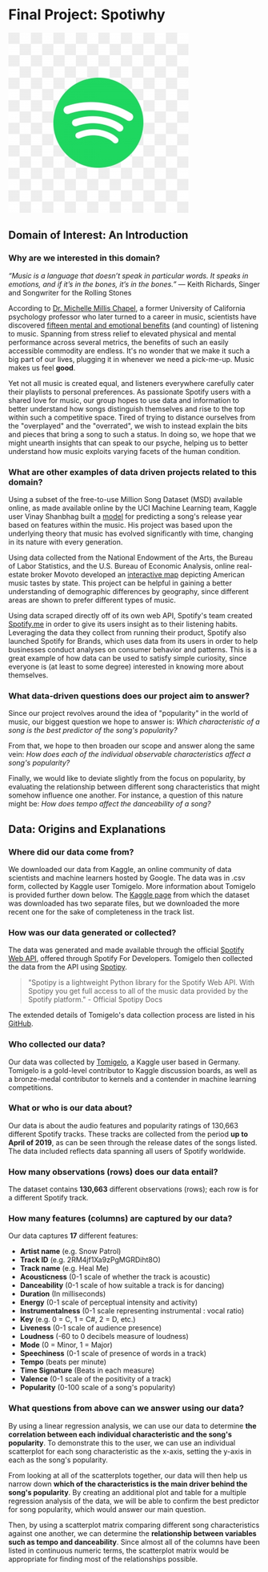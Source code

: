 # Final Project: Spotiwhy

![Spotify logo](./imgs/spotify_icon.jpg)

## Domain of Interest: An Introduction

### Why are we interested in this domain?

_“Music is a language that doesn’t speak in particular words. It speaks in emotions, and if it’s in the bones, it’s in the bones.”_
― Keith Richards, Singer and Songwriter for the Rolling Stones

According to [Dr. Michelle Millis Chapel](https://michellechappel.com/), a former University of California psychology professor who later turned to a career in music, scientists have discovered [fifteen mental and emotional benefits](https://www.lifehack.org/317747/scientists-find-15-amazing-benefits-listening-music) (and counting) of listening to music. Spanning from stress relief to elevated physical and mental performance across several metrics, the benefits of such an easily accessible commodity are endless. It's no wonder that we make it such a big part of our lives, plugging it in whenever we need a pick-me-up. Music makes us feel **good**.

Yet not all music is created equal, and listeners everywhere carefully cater their playlists to personal preferences. As passionate Spotify users with a shared love for music, our group hopes to use data and information to better understand how songs distinguish themselves and rise to the top within such a competitive space. Tired of trying to distance ourselves from the "overplayed" and the "overrated", we wish to instead explain the bits and pieces that bring a song to such a status. In doing so, we hope that we might unearth insights that can speak to our psyche, helping us to better understand how music exploits varying facets of the human condition.

### What are other examples of data driven projects related to this domain?

Using a subset of the free-to-use Million Song Dataset (MSD) available online, as made available online by the UCI Machine Learning team, Kaggle user Vinay Shanbhag built a [model](https://www.kaggle.com/vinayshanbhag/predict-release-timeframe-from-audio-features) for predicting a song's release year based on features within the music. His project was based upon the underlying theory that music has evolved significantly with time, changing in its nature with every generation.

Using data collected from the National Endowment of the Arts, the Bureau of Labor Statistics, and the U.S. Bureau of Economic Analysis, online real-estate broker Movoto developed an [interactive map](https://www.spin.com/2014/04/interactive-all-american-music-map-by-genre/) depicting American music tastes by state. This project can be helpful in gaining a better understanding of demographic differences by geography, since different areas are shown to prefer different types of music.

Using data scraped directly off of its own web API, Spotify's team created [Spotify.me](spotify.me) in order to give its users insight as to their listening habits. Leveraging the data they collect from running their product, Spotify also launched Spotify for Brands, which uses data from its users in order to help businesses conduct analyses on consumer behavior and patterns. This is a great example of how data can be used to satisfy simple curiosity, since everyone is (at least to some degree) interested in knowing more about themselves.

### What data-driven questions does our project aim to answer?

Since our project revolves around the idea of "popularity" in the world of music, our biggest question we hope to answer is: _Which characteristic of a song is the best predictor of the song's popularity?_

From that, we hope to then broaden our scope and answer along the same vein: _How does each of the individual observable characteristics affect a song's popularity?_

Finally, we would like to deviate slightly from the focus on popularity, by evaluating the relationship between different song characteristics that might somehow influence one another. For instance, a question of this nature might be: _How does tempo affect the danceability of a song?_

## Data: Origins and Explanations

### Where did our data come from?

We downloaded our data from Kaggle, an online community of data scientists and machine learners hosted by Google. The data was in .csv form, collected by Kaggle user Tomigelo. More information about Tomigelo is provided further down below. The [Kaggle page](https://www.kaggle.com/tomigelo/spotify-audio-features#SpotifyAudioFeaturesApril2019.csv) from which the dataset was downloaded has two separate files, but we downloaded the more recent one for the sake of completeness in the track list.

### How was our data generated or collected?

The data was generated and made available through the official [Spotify Web API](https://developer.spotify.com/documentation/web-api/), offered through Spotify For Developers. Tomigelo then collected the data from the API using [Spotipy](https://spotipy.readthedocs.io/en/latest/).

>"Spotipy is a lightweight Python library for the Spotify Web API. With Spotipy you get full access to all of the music data provided by the Spotify platform."  - Official Spotipy Docs

The extended details of Tomigelo's data collection process are listed in his [GitHub](https://github.com/tgel0/spotify-data/blob/master/notebooks/SpotifyDataRetrieval.ipynb).

### Who collected our data?

Our data was collected by [Tomigelo](https://www.kaggle.com/tomigelo), a Kaggle user based in Germany. Tomigelo is a gold-level contributor to Kaggle discussion boards, as well as a bronze-medal contributor to kernels and a contender in machine learning competitions.

### What or who is our data about?

Our data is about the audio features and popularity ratings of 130,663 different Spotify tracks. These tracks are collected from the period **up to April of 2019**, as can be seen through the release dates of the songs listed. The data included reflects data spanning all users of Spotify worldwide.

### How many observations (rows) does our data entail?

The dataset contains **130,663** different observations (rows); each row is for a different Spotify track.

### How many features (columns) are captured by our data?

Our data captures **17** different features:
- **Artist name** (e.g. Snow Patrol)
- **Track ID** (e.g. 2RM4jf1Xa9zPgMGRDiht8O)
- **Track name** (e.g. Heal Me)
- **Acousticness** (0-1 scale of whether the track is acoustic)
- **Danceability** (0-1 scale of how suitable a track is for dancing)
- **Duration** (In milliseconds)
- **Energy** (0-1 scale of perceptual intensity and activity)
- **Instrumentalness** (0-1 scale representing instrumental : vocal ratio)
- **Key** (e.g. 0 = C, 1 = C#, 2 = D, etc.)
- **Liveness** (0-1 scale of audience presence)
- **Loudness** (-60 to 0 decibels measure of loudness)
- **Mode** (0 = Minor, 1 = Major)
- **Speechiness** (0-1 scale of presence of words in a track)
- **Tempo** (beats per minute)
- **Time Signature** (Beats in each measure)
- **Valence** (0-1 scale of the positivity of a track)
- **Popularity** (0-100 scale of a song's popularity)

### What questions from above can we answer using our data?

By using a linear regression analysis, we can use our data to determine **the correlation between each individual characteristic and the song's popularity**. To demonstrate this to the user, we can use an individual scatterplot for each song characteristic as the x-axis, setting the y-axis in each as the song's popularity.

From looking at all of the scatterplots together, our data will then help us narrow down **which of the characteristics is the main driver behind the song's popularity**. By creating an additional plot and table for a multiple regression analysis of the data, we will be able to confirm the best predictor for song popularity, which would answer our main question.

Then, by using a scatterplot matrix comparing different song characteristics against one another, we can determine the **relationship between variables such as tempo and danceability**. Since almost all of the columns have been listed in continuous numeric terms, the scatterplot matrix would be appropriate for finding most of the relationships possible.
